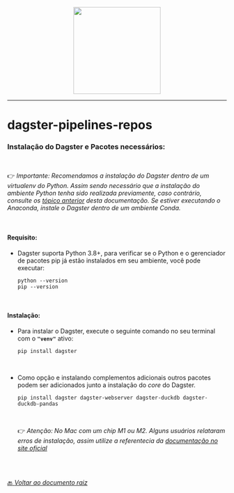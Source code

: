 <p align="center">
   <img src="https://dagster.io/images/brand/logos/dagster-primary-horizontal.png" width="200" style="max-width: 200px;">
</p>

_____

# dagster-pipelines-repos


### Instalação do Dagster e Pacotes necessários:
<br>

:point_right: *Importante: Recomendamos a instalação do Dagster dentro de um virtualenv do Python.  Assim sendo necessário que a instalação do ambiente Python tenha sido realizada previamente, caso contrário, consulte os [tópico anterior](..\docs\doc-01-Preparação-Ambiente-Desenv.md) desta documentação. Se estiver executando o Anaconda, instale o Dagster dentro de um ambiente Conda.*

<br>

#### Requisito: 

- Dagster suporta Python 3.8+, para verificar se o Python e o gerenciador de pacotes pip já estão instalados em seu ambiente, você pode executar:

    ```shell
    python --version
    pip --version
    ```

<br>

#### Instalação: 

- Para instalar o Dagster, execute o seguinte comando no seu terminal com o **`"venv"`** ativo:

    ```shell
    pip install dagster
    ```
    <br>

- Como opção e instalando complementos adicionais outros pacotes podem ser adicionados junto a instalação do *core* do Dagster.

    ```shell
    pip install dagster dagster-webserver dagster-duckdb dagster-duckdb-pandas
    ```
    <br>

    :point_right:  *Atenção: No Mac com um chip M1 ou M2. Alguns usuários relataram erros de instalação, assim utilize a referentecia da [documentação no site oficial](https://docs.dagster.io/getting-started/install)*
    <br>

   

<br>
<br>

[:back: *Voltar ao documento raiz*](..\README.md)

